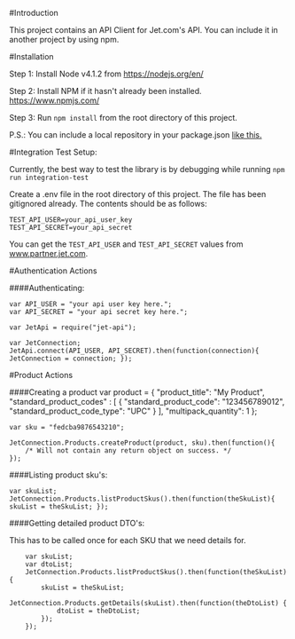 #Introduction

This project contains an API Client for Jet.com's API. You can include it in another project by using npm.

#Installation

Step 1: Install Node v4.1.2 from https://nodejs.org/en/

Step 2: Install NPM if it hasn't already been installed. https://www.npmjs.com/

Step 3: Run `npm install` from the root directory of this project.

P.S.: You can include a local repository in your package.json [ like this. ][1]

#Integration Test Setup:

Currently, the best way to test the library is by debugging while running `npm run integration-test`

Create a .env file in the root directory of this project. The file has been gitignored already. The contents should be
as follows:

    TEST_API_USER=your_api_user_key
    TEST_API_SECRET=your_api_secret

You can get the `TEST_API_USER` and `TEST_API_SECRET` values from www.partner.jet.com.

#Authentication Actions

####Authenticating:

    var API_USER = "your api user key here.";
    var API_SECRET = "your api secret key here.";

    var JetApi = require("jet-api");

    var JetConnection;
    JetApi.connect(API_USER, API_SECRET).then(function(connection){ JetConnection = connection; });

#Product Actions

####Creating a product
    var product = {
        "product_title": "My Product",
        "standard_product_codes" : [
            {
                "standard_product_code": "123456789012",
                "standard_product_code_type": "UPC"
            }
        ],
        "multipack_quantity": 1
    };

    var sku = "fedcba9876543210";

    JetConnection.Products.createProduct(product, sku).then(function(){
        /* Will not contain any return object on success. */
    });

####Listing product sku's:

    var skuList;
    JetConnection.Products.listProductSkus().then(function(theSkuList){ skuList = theSkuList; });

####Getting detailed product DTO's:

This has to be called once for each SKU that we need details for.

        var skuList;
        var dtoList;
        JetConnection.Products.listProductSkus().then(function(theSkuList){
            skuList = theSkuList;
            JetConnection.Products.getDetails(skuList).then(function(theDtoList) {
                dtoList = theDtoList;
            });
        });


[1]: http://stackoverflow.com/questions/14381898/local-dependency-in-package-json